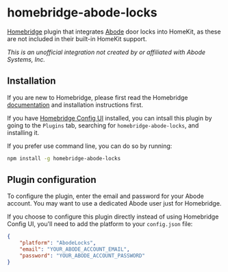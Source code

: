 # homebridge-abode-locks

[Homebridge](https://homebridge.io) plugin that integrates [Abode](https://goabode.com) door locks into HomeKit, as these are not included in their built-in HomeKit support.

_This is an unofficial integration not created by or affiliated with Abode Systems, Inc._

## Installation

If you are new to Homebridge, please first read the Homebridge [documentation](https://github.com/homebridge/homebridge/wiki) and installation instructions first.

If you have [Homebridge Config UI](https://github.com/oznu/homebridge-config-ui-x) installed, you can intsall this plugin by going to the `Plugins` tab, searching for `homebridge-abode-locks`, and installing it.

If you prefer use command line, you can do so by running:

```sh
npm install -g homebridge-abode-locks
```

## Plugin configuration

To configure the plugin, enter the email and password for your Abode account. You may want to use a dedicated Abode user just for Homebridge.

If you choose to configure this plugin directly instead of using Homebridge Config UI, you'll need to add the platform to your `config.json` file:

```json
{
	"platform": "AbodeLocks",
	"email": "YOUR_ABODE_ACCOUNT_EMAIL",
	"password": "YOUR_ABODE_ACCOUNT_PASSWORD"
}
```
